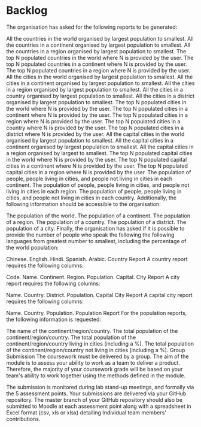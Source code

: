 # Backlog

The organisation has asked for the following reports to be generated:

All the countries in the world organised by largest population to smallest.
All the countries in a continent organised by largest population to smallest.
All the countries in a region organised by largest population to smallest.
The top N populated countries in the world where N is provided by the user.
The top N populated countries in a continent where N is provided by the user.
The top N populated countries in a region where N is provided by the user.
All the cities in the world organised by largest population to smallest.
All the cities in a continent organised by largest population to smallest.
All the cities in a region organised by largest population to smallest.
All the cities in a country organised by largest population to smallest.
All the cities in a district organised by largest population to smallest.
The top N populated cities in the world where N is provided by the user.
The top N populated cities in a continent where N is provided by the user.
The top N populated cities in a region where N is provided by the user.
The top N populated cities in a country where N is provided by the user.
The top N populated cities in a district where N is provided by the user.
All the capital cities in the world organised by largest population to smallest.
All the capital cities in a continent organised by largest population to smallest.
All the capital cities in a region organised by largest to smallest.
The top N populated capital cities in the world where N is provided by the user.
The top N populated capital cities in a continent where N is provided by the user.
The top N populated capital cities in a region where N is provided by the user.
The population of people, people living in cities, and people not living in cities in each continent.
The population of people, people living in cities, and people not living in cities in each region.
The population of people, people living in cities, and people not living in cities in each country.
Additionally, the following information should be accessible to the organisation:

The population of the world.
The population of a continent.
The population of a region.
The population of a country.
The population of a district.
The population of a city.
Finally, the organisation has asked if it is possible to provide the number of people who speak the following the following languages from greatest number to smallest, including the percentage of the world population:

Chinese.
English.
Hindi.
Spanish.
Arabic.
Country Report
A country report requires the following columns:

Code.
Name.
Continent.
Region.
Population.
Capital.
City Report
A city report requires the following columns:

Name.
Country.
District.
Population.
Capital City Report
A capital city report requires the following columns:

Name.
Country.
Population.
Population Report
For the population reports, the following information is requested:

The name of the continent/region/country.
The total population of the continent/region/country.
The total population of the continent/region/country living in cities (including a %).
The total population of the continent/region/country not living in cities (including a %).
Group Submission
The coursework must be delivered by a group. The aim of the module is to assess your ability to work as a team to deliver a product. Therefore, the majority of your coursework grade will be based on your team's ability to work together using the methods defined in the module.

The submission is monitored during lab stand-up meetings, and formally via the 5 assessment points. Your submissions are delivered via your GitHub repository. The master branch of your GitHub repository should also be submitted to Moodle at each assessment point along with a spreadsheet in Excel format (csv, xls or xlsx) detailing Individual team members' contributions.

